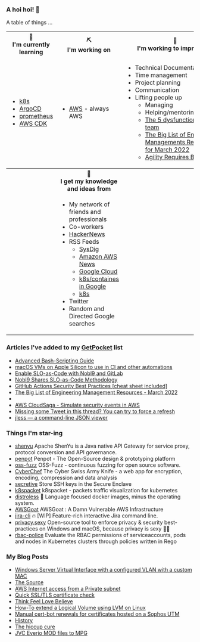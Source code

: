 ### A hoi hoi! 👋

A table of things ...

<table>
    <tr>
        <th>🌱<br/>I'm currently learning</th>
        <th>⛏<br/> I'm working on</th>
        <th>🚧<br/>I'm working to improve on</th>
    </tr>
    <tr>
        <td>
            <ul>
                <li><a href="https://kubernetes.io/">k8s</a></li>
                <li><a href="https://argoproj.github.io/">ArgoCD</a></li>
                <li><a href="https://prometheus.io/">prometheus</a></li>
                <li><a href="https://aws.amazon.com/cdk/">AWS CDK</a></li>
            </ul>
        </td>
        <td>
            <ul>
                <li><a href="https://aws.amazon.com/">AWS</a> - always AWS</li>
            </ul>
        </td>
        <td>
            <ul>
                <li>Technical Documentation</li>
                <li>Time management</li>
                <li>Project planning</li>
                <li>Communication</li>
                <li>Lifting people up
                    <ul>
                      <li>Managing</li>
                      <li>Helping/mentoring/coaching</li>
                      <li><a href="https://valid.com/5-dysfunctions-of-a-team/">The 5 dysfunctions of a team</a></li>
                      <li><a href="https://practicallyleading.dev/the-big-list-of-engineering-management-resources-march-2022">The Big List of Engineering Managements Resources - for March 2022</a></li>
                      <li><a href="https://www.industriallogic.com/blog/agility-requires-balance/">Agility Requires Balance</a></li>
                    </ul>
                </li>
            </ul>
        </td>
    </tr>
    <tr>
        <th>&nbsp;</th>
        <th>🏫<br/>I get my knowledge and ideas from</th>
        <th>&nbsp;</th>
    </tr>
    <tr>
        <td>&nbsp;</td>
        <td>
            <ul>
                <li>My network of friends and professionals</li>
                <li>Co-workers</li>
                <li><a href="https://news.ycombinator.com/">HackerNews</a></li>
                <li>RSS Feeds
                    <ul>
                        <li><a href="http://fetchrss.com/rss/5b4e9e358a93f8cc058b4567960404014.xml">SysDig</a></li>
                        <li><a href="https://aws.amazon.com/new/feed/">Amazon AWS News</a></li>
                        <li><a href="https://cloudblog.withgoogle.com/rss/">Google Cloud</a></li>
                        <li><a href="https://cloudblog.withgoogle.com/products/containers-kubernetes/rss/">k8s/containes in Google</a></li>
                        <li><a href="https://kubernetes.io/feed.xml">k8s</a></li>
                    </ul>
                </li>
                <li>Twitter</li>
                <li>Random and Directed Google searches</li>
            </ul>
        </td>
        <td>&nbsp;</td>
    </tr>
</table>

### Articles I've added to my [GetPocket](https://getpocket.com/) list

* [Advanced Bash-Scripting Guide](http://tldp.org/LDP/abs/html/)
* [macOS VMs on Apple Silicon to use in CI and other automations](https://github.com/cirruslabs/tart)
* [Enable SLO-as-Code with Nobl9 and GitLab](https://about.gitlab.com/blog/2022/05/09/enable-slos-as-code/)
* [Nobl9 Shares SLO-as-Code Methodology](https://devops.com/nobl9-shares-slo-as-code-methodology/)
* [GitHub Actions Security Best Practices [cheat sheet included]](https://blog.gitguardian.com/github-actions-security-cheat-sheet/)
* [The Big List of Engineering Management Resources - March 2022](https://practicallyleading.dev/the-big-list-of-engineering-management-resources-march-2022)
* [](https://docs.bridgecrew.io/docs/what-is-bridgecrew)
* [AWS CloudSaga - Simulate security events in AWS](https://github.com/awslabs/aws-cloudsaga)
* [Missing some Tweet in this thread? You can try to force a refresh](https://threadreaderapp.com/thread/1496496087741480960.html)
* [jless — a command-line JSON viewer](https://pauljuliusmartinez.github.io/)

### Things I'm star-ing

* [shenyu](https://github.com/apache/shenyu)
  Apache ShenYu is a Java native API Gateway for service proxy, protocol conversion and API governance.
* [penpot](https://github.com/penpot/penpot)
  Penpot - The Open-Source design & prototyping platform
* [oss-fuzz](https://github.com/google/oss-fuzz)
  OSS-Fuzz - continuous fuzzing for open source software.
* [CyberChef](https://github.com/gchq/CyberChef)
  The Cyber Swiss Army Knife - a web app for encryption, encoding, compression and data analysis
* [secretive](https://github.com/maxgoedjen/secretive)
  Store SSH keys in the Secure Enclave
* [k8spacket](https://github.com/k8spacket/k8spacket)
  k8spacket - packets traffic visualization for kubernetes
* [distroless](https://github.com/GoogleContainerTools/distroless)
  🥑  Language focused docker images, minus the operating system.  
* [AWSGoat](https://github.com/ine-labs/AWSGoat)
  AWSGoat : A Damn Vulnerable AWS Infrastructure
* [jira-cli](https://github.com/ankitpokhrel/jira-cli)
  🔥 [WIP] Feature-rich interactive Jira command line.
* [privacy.sexy](https://github.com/undergroundwires/privacy.sexy)
  Open-source tool to enforce privacy & security best-practices on Windows and macOS, because privacy is sexy 🍑🍆
* [rbac-police](https://github.com/PaloAltoNetworks/rbac-police)
  Evaluate the RBAC permissions of serviceaccounts, pods and nodes in Kubernetes clusters through policies written in Rego

### My Blog Posts

* [Windows Server Virtual Interface with a configured VLAN with a custom MAC](https://pgmac.net.au/technology/2019/12/23/windows-vlan.html)
* [The Source](https://pgmac.net.au/technology/2019/02/25/the-source.html)
* [AWS Internet access from a Private subnet](https://pgmac.net.au/technology/2018/09/03/aws-internet-private-subnets.html)
* [Quick SSL/TLS certificate check](https://pgmac.net.au/technology/2018/04/09/ssl-tls-check.html)
* [Think Feel Love Believe](https://pgmac.net.au/family/2017/11/03/think-feel-love-believe.html)
* [How-To extend a Logical Volume using LVM on Linux](https://pgmac.net.au/technology/2017/11/02/lmv-extend.html)
* [Manual cert-bot renewals for certificates hosted on a Sophos UTM](https://pgmac.net.au/technology/2017/08/30/cert-bot-renewal-sophos-utm.html)
* [History](https://pgmac.net.au/language/2017/08/19/history.html)
* [The hiccup cure](https://pgmac.net.au/no%20laughing%20matter/2017/05/28/the-hiccup-cure.html)
* [JVC Everio MOD files to MPG](https://pgmac.net.au/technology/2015/03/18/jvc-everio-mod-to-mpg.html)
